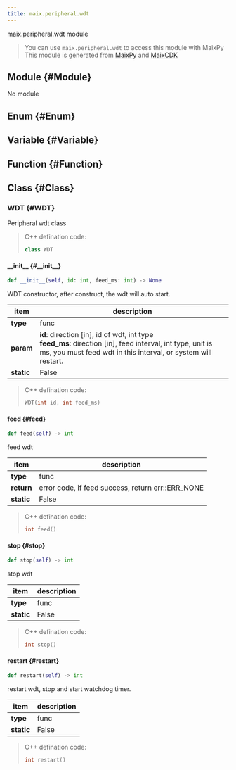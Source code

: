 ```yaml
---
title: maix.peripheral.wdt
---
```


maix.peripheral.wdt module


> You can use `maix.peripheral.wdt` to access this module with MaixPy
> This module is generated from [MaixPy](https://github.com/sipeed/MaixPy) and [MaixCDK](https://github.com/sipeed/MaixCDK)

## Module {#Module}

No module


## Enum {#Enum}



## Variable {#Variable}



## Function {#Function}



## Class {#Class}

### WDT {#WDT}

Peripheral wdt class


> C++ defination code:
> ```cpp
> class WDT
> ```

#### \_\_init\_\_ {#\_\_init\_\_}

```python
def __init__(self, id: int, feed_ms: int) -> None
```
WDT constructor, after construct, the wdt will auto start.

| item | description |
| --- | --- |
| **type** | func |
| **param** | **id**: direction [in], id of wdt, int type<br>**feed_ms**: direction [in], feed interval, int type, unit is ms, you must feed wdt in this interval, or system will restart.<br>|
| **static** | False |

> C++ defination code:
> ```cpp
> WDT(int id, int feed_ms)
> ```
#### feed {#feed}

```python
def feed(self) -> int
```
feed wdt

| item | description |
| --- | --- |
| **type** | func |
| **return** | error code, if feed success, return err::ERR_NONE |
| **static** | False |

> C++ defination code:
> ```cpp
> int feed()
> ```
#### stop {#stop}

```python
def stop(self) -> int
```
stop wdt

| item | description |
| --- | --- |
| **type** | func |
| **static** | False |

> C++ defination code:
> ```cpp
> int stop()
> ```
#### restart {#restart}

```python
def restart(self) -> int
```
restart wdt, stop and start watchdog timer.

| item | description |
| --- | --- |
| **type** | func |
| **static** | False |

> C++ defination code:
> ```cpp
> int restart()
> ```
